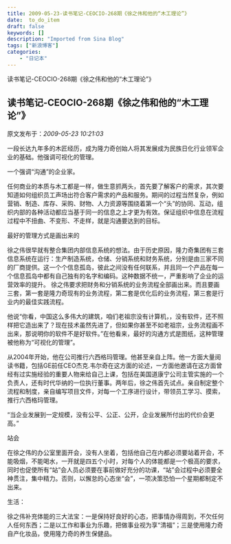 ```yaml
---
title: 2009-05-23-读书笔记-CEOCIO-268期《徐之伟和他的“木工理论”》
date:  to_do_item
draft: false
keywords: []
description: "Imported from Sina Blog"
tags: ["新浪博客"]
categories: 
    - "日记本"
---
```

读书笔记-CEOCIO-268期《徐之伟和他的“木工理论”》
## 读书笔记-CEOCIO-268期《徐之伟和他的“木工理论”》

 原文发布于：*2009-05-23 10:21:03*

一段长达九年多的木匠经历，成为隆力奇创始人将其发展成为民族日化行业领军企业的基础。他强调可视化的管理。

一个强调“沟通”的企业家。

 
任何商业的本质与木工都是一样，做生意抓两头，首先要了解客户的需求，其次要知道如何组织员工声场出符合客户需求的产品和服务。期间的过程当然复杂，例如营销、制造、库存、采购、财物、人力资源等围绕着第一个“头”的协同、互动，组织内部的各种活动都应当基于同一的信息之上才更为有效。保证组织中信息在流程过程中不扭曲、不变形、不走样，就是沟通要达到的目标。

最好的管理方式是画出来的

徐之伟很早就有整合集团内部信息系统的想法。由于历史原因，隆力奇集团有三套信息系统在运行：生产制造系统，仓储、分销系统和财务系统，分别是由三家不同的厂商提供。这一个个信息孤岛，彼此之间没有任何联系，并且同一个产品在每一个信息孤岛中都有自己独有的名字和编码。这种数据不统一，严重影响了企业的运营效率的提升。
徐之伟要求把财务和分销系统的业务流程全部画出来。而且要画三套，第一套是隆力奇现有的业务流程，第二套是优化后的业务流程，第三套是行业内的最佳实践流程。

他说“你看，中国这么多伟大的建筑，咱们老祖宗没有计算机，，没有软件，还不照样把它造出来了？现在技术虽然先进了，但如果你甚至不如老祖宗，业务流程画不出来，那说明你的软件不是好软件。”在他看来，最好的沟通方式是图纸，这种管理被他称为“可视化的管理”。

从2004年开始，他在公司推行六西格玛管理。他甚至亲自上阵。他一方面大量阅读书籍，包括GE前任CEO杰克.韦尔奇在这方面的论述，一方面他邀请在这方面曾经有过实施经验的重要人物来给自己上课，包括在美国道康宁公司主管实施的一个负责人，还有时代华纳的一位执行董事。两年后，徐之伟首先试点。亲自制定整个流程和制度，亲自编写项目文件，对每一个工序进行设计，带领员工学习、摸索，推行六西格玛管理。

“当企业发展到一定规模，没有公平、公正、公开，企业发展所付出的代价会更高。”

站会

在徐之伟的办公室里面开会，没有人坐着，包括他自己在内都必须要站着开会，不能吸烟，不能喝水，一开就是四五个小时，对每个人的体能都是一个极高的要求，同时也促使所有“站”会人员必须要在事前做好充分的功课，“站”会过程中必须要全神贯注，集中精力。否则，以懈怠的心态坐“会”，一项决策恐怕一个星期都制定不出来。

生活：

徐之伟补充体能的三大法宝：一是保持好良好的心态，把事情办得周到，不欠任何人任何东西；二是以工作和事业为乐趣，把做事业视为享“清福”；三是使用隆力奇自产化妆品，使用隆力奇的养生保健品。


